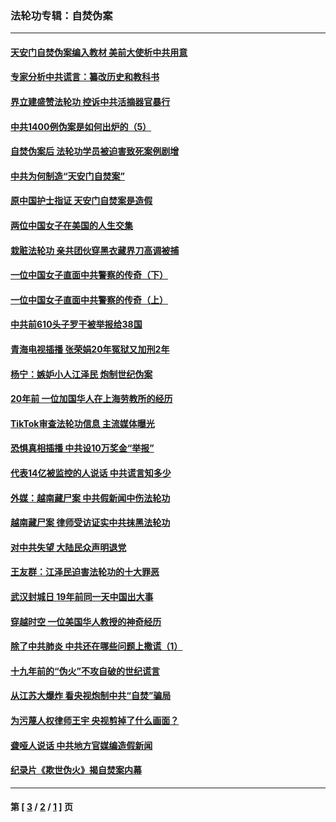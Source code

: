 ### 法轮功专辑：自焚伪案
---
#### [天安门自焚伪案编入教材 美前大使析中共用意](../../pages/nf5562/n13791932.md?09060430) 
#### [专家分析中共谎言：纂改历史和教科书](../../pages/nf5562/n13781542.md?09060430) 
#### [界立建盛赞法轮功 控诉中共活摘器官暴行](../../pages/nf5562/n13781971.md?09060430) 
#### [中共1400例伪案是如何出炉的（5）](../../pages/nf5562/n13226831.md?09060430) 
#### [自焚伪案后 法轮功学员被迫害致死案例剧增](../../pages/nf5562/n13190600.md?09060430) 
#### [中共为何制造“天安门自焚案”](../../pages/nf5562/n13183270.md?09060430) 
#### [原中国护士指证 天安门自焚案是造假](../../pages/nf5562/n13172289.md?09060430) 
#### [两位中国女子在美国的人生交集](../../pages/nf5562/n13156138.md?09060430) 
#### [栽赃法轮功 亲共团伙穿黑衣藏界刀高调被捕](../../pages/nf5562/n13073780.md?09060430) 
#### [一位中国女子直面中共警察的传奇（下）](../../pages/nf5562/n12989706.md?09060430) 
#### [一位中国女子直面中共警察的传奇（上）](../../pages/nf5562/n12985072.md?09060430) 
#### [中共前610头子罗干被举报给38国](../../pages/nf5562/n12975419.md?09060430) 
#### [青海电视插播 张荣娟20年冤狱又加刑2年](../../pages/nf5562/n12738166.md?09060430) 
#### [杨宁：嫉妒小人江泽民 炮制世纪伪案](../../pages/nf5562/n12724108.md?09060430) 
#### [20年前 一位加国华人在上海劳教所的经历](../../pages/nf5562/n12707932.md?09060430) 
#### [TikTok审查法轮功信息 主流媒体曝光](../../pages/nf5562/n12362336.md?09060430) 
#### [恐惧真相插播 中共设10万奖金“举报”](../../pages/nf5562/n12306396.md?09060430) 
#### [代表14亿被监控的人说话 中共谎言知多少](../../pages/nf5562/n12297484.md?09060430) 
#### [外媒：越南藏尸案 中共假新闻中伤法轮功](../../pages/nf5562/n12264411.md?09060430) 
#### [越南藏尸案 律师受访证实中共抹黑法轮功](../../pages/nf5562/n12261878.md?09060430) 
#### [对中共失望 大陆民众声明退党](../../pages/nf5562/n12187315.md?09060430) 
#### [王友群：江泽民迫害法轮功的十大罪恶](../../pages/nf5562/n12169074.md?09060430) 
#### [武汉封城日 19年前同一天中国出大事](../../pages/nf5562/n12150901.md?09060430) 
#### [穿越时空  一位美国华人教授的神奇经历](../../pages/nf5562/n12097460.md?09060430) 
#### [除了中共肺炎 中共还在哪些问题上撒谎（1）](../../pages/nf5562/n11955770.md?09060430) 
#### [十九年前的“伪火”不攻自破的世纪谎言](../../pages/nf5562/n11813238.md?09060430) 
#### [从江苏大爆炸 看央视炮制中共“自焚”骗局](../../pages/nf5562/n11140275.md?09060430) 
#### [为污蔑人权律师王宇 央视剪掉了什么画面？](../../pages/nf5562/n11130142.md?09060430) 
#### [聋哑人说话 中共地方官媒编造假新闻](../../pages/nf5562/n11006067.md?09060430) 
#### [纪录片《欺世伪火》揭自焚案内幕](../../pages/nf5562/n11002664.md?09060430) 

---
#### 第 [ [3](./3.md?09060430) / [2](./2.md?09060430) / [1](./1.md?09060430) ] 页
